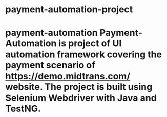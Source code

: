 # payment-automation-project
# payment-automation  Payment-Automation is project of UI automation framework covering the payment scenario of https://demo.midtrans.com/ website.  The project is built using Selenium Webdriver with Java and TestNG. 
